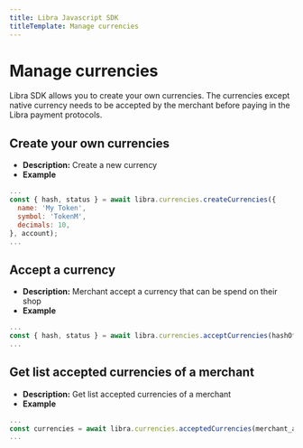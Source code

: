```yaml
---
title: Libra Javascript SDK
titleTemplate: Manage currencies
---
```

# Manage currencies
Libra SDK allows you to create your own currencies. The currencies except native currency needs to be accepted by the merchant before paying in the Libra payment protocols.

## Create your own currencies
- **Description:** Create a new currency
- **Example**
```js
...
const { hash, status } = await libra.currencies.createCurrencies({
  name: 'My Token',
  symbol: 'TokenM',
  decimals: 10,
}, account);
...
```

## Accept a currency
- **Description:** Merchant accept a currency that can be spend on their shop
- **Example**
```js
...
const { hash, status } = await libra.currencies.acceptCurrencies(hashOfCurrency, account);
...
```

## Get list accepted currencies of a merchant
- **Description:** Get list accepted currencies of a merchant
- **Example**
```js
...
const currencies = await libra.currencies.acceptedCurrencies(merchant_address);
...
```